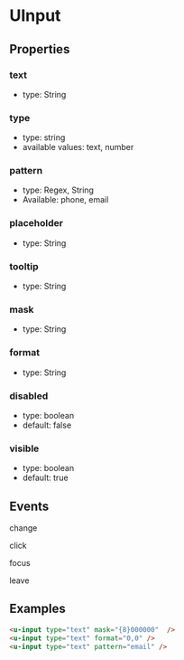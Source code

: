 # UInput

## Properties

### text

* type: String

### type

* type: string
* available values: text, number

### pattern
* type: Regex, String
* Available: phone, email

### placeholder

* type: String

### tooltip

* type: String

### mask

* type: String

### format
 * type: String
 
### disabled

* type: boolean
* default: false

### visible

* type: boolean
* default: true

## Events

change

click

focus

leave

## Examples

```html
<u-input type="text" mask="{8}000000"  />
<u-input type="text" format="0,0" />
<u-input type="text" pattern="email" />

```

